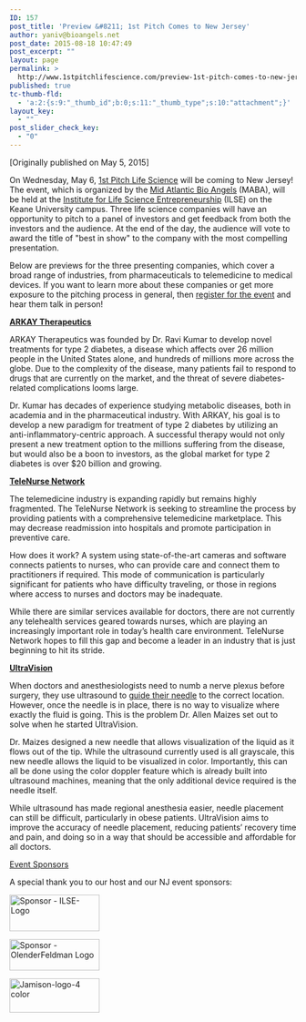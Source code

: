 ```yaml
---
ID: 157
post_title: 'Preview &#8211; 1st Pitch Comes to New Jersey'
author: yaniv@bioangels.net
post_date: 2015-08-18 10:47:49
post_excerpt: ""
layout: page
permalink: >
  http://www.1stpitchlifescience.com/preview-1st-pitch-comes-to-new-jersey/
published: true
tc-thumb-fld:
  - 'a:2:{s:9:"_thumb_id";b:0;s:11:"_thumb_type";s:10:"attachment";}'
layout_key:
  - ""
post_slider_check_key:
  - "0"
---
```

[Originally published on May 5, 2015]

On Wednesday, May 6, <a href="http://1stpitchlifescience.com/">1st Pitch Life Science</a> will be coming to New Jersey! The event, which is organized by the <a href="http://bioangels.net/">Mid Atlantic Bio Angels</a> (MABA), will be held at the <a href="http://www.ilsebio.com/">Institute for Life Science Entrepreneurship</a> (ILSE) on the Keane University campus. Three life science companies will have an opportunity to pitch to a panel of investors and get feedback from both the investors and the audience. At the end of the day, the audience will vote to award the title of "best in show" to the company with the most compelling presentation.

Below are previews for the three presenting companies, which cover a broad range of industries, from pharmaceuticals to telemedicine to medical devices. If you want to learn more about these companies or get more exposure to the pitching process in general, then <a href="https://www.eventbrite.com/e/1st-pitch-life-science-new-jersey-may-6th-2015-tickets-16504982848">register for the event</a> and hear them talk in person!

<!--more-->

<strong><span style="text-decoration: underline;"><a href="http://www.arkaytherapeutics.com/">ARKAY Therapeutics</a></span></strong>

ARKAY Therapeutics was founded by Dr. Ravi Kumar to develop novel treatments for type 2 diabetes, a disease which affects over 26 million people in the United States alone, and hundreds of millions more across the globe. Due to the complexity of the disease, many patients fail to respond to drugs that are currently on the market, and the threat of severe diabetes-related complications looms large.

Dr. Kumar has decades of experience studying metabolic diseases, both in academia and in the pharmaceutical industry. With ARKAY, his goal is to develop a new paradigm for treatment of type 2 diabetes by utilizing an anti-inflammatory-centric approach. A successful therapy would not only present a new treatment option to the millions suffering from the disease, but would also be a boon to investors, as the global market for type 2 diabetes is over $20 billion and growing.

<span style="text-decoration: underline;"><strong><a href="http://telenurse.co/">TeleNurse Network</a></strong></span>

The telemedicine industry is expanding rapidly but remains highly fragmented. The TeleNurse Network is seeking to streamline the process by providing patients with a comprehensive telemedicine marketplace. This may decrease readmission into hospitals and promote participation in preventive care.

How does it work? A system using state-of-the-art cameras and software connects patients to nurses, who can provide care and connect them to practitioners if required. This mode of communication is particularly significant for patients who have difficulty traveling, or those in regions where access to nurses and doctors may be inadequate.

While there are similar services available for doctors, there are not currently any telehealth services geared towards nurses, which are playing an increasingly important role in today’s health care environment. TeleNurse Network hopes to fill this gap and become a leader in an industry that is just beginning to hit its stride.

<span style="text-decoration: underline;"><strong>UltraVision</strong></span>

When doctors and anesthesiologists need to numb a nerve plexus before surgery, they use ultrasound to <a href="https://www.youtube.com/watch?v=ab8Dvjauk_U">guide their needle</a> to the correct location. However, once the needle is in place, there is no way to visualize where exactly the fluid is going. This is the problem Dr. Allen Maizes set out to solve when he started UltraVision.

Dr. Maizes designed a new needle that allows visualization of the liquid as it flows out of the tip. While the ultrasound currently used is all grayscale, this new needle allows the liquid to be visualized in color. Importantly, this can all be done using the color doppler feature which is already built into ultrasound machines, meaning that the only additional device required is the needle itself.

While ultrasound has made regional anesthesia easier, needle placement can still be difficult, particularly in obese patients. UltraVision aims to improve the accuracy of needle placement, reducing patients’ recovery time and pain, and doing so in a way that should be accessible and affordable for all doctors.

<span style="text-decoration: underline;">Event Sponsors</span>

A special thank you to our host and our NJ event sponsors:

<a href="http://1stpitchlifescience.com/sponsors/institute-for-life-science-entrepreneurship/"><img class=" wp-image-63 alignleft" src="http://www.1stpitchlifescience.com/bioentrepreneur/wp-content/uploads/2015/05/Sponsor-ILSE-Logo.png" alt="Sponsor - ILSE-Logo" width="158" height="64" /></a>

<a href="http://1stpitchlifescience.com/sponsors/olenderfeldman-llp/"><img class=" wp-image-64 alignleft" src="http://www.1stpitchlifescience.com/bioentrepreneur/wp-content/uploads/2015/05/Sponsor-OlenderFeldman-Logo.png" alt="Sponsor - OlenderFeldman Logo" width="158" height="55" /></a>

<a href="http://1stpitchlifescience.com/sponsors/herbert-l-jamison-co-l-l-c/"><img class=" size-full wp-image-65 alignleft" src="http://www.1stpitchlifescience.com/bioentrepreneur/wp-content/uploads/2015/05/Sponsors-Jamison-Logo.jpg" alt="Jamison-logo-4 color" width="158" height="60" /></a>

&nbsp;
